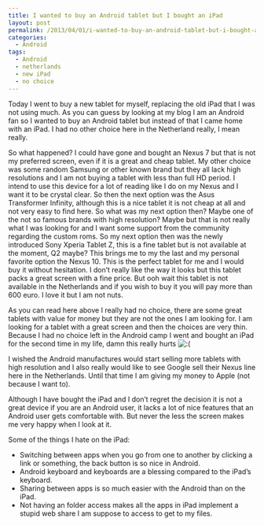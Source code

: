 ```yaml
---
title: I wanted to buy an Android tablet but I bought an iPad
layout: post
permalink: /2013/04/01/i-wanted-to-buy-an-android-tablet-but-i-bought-an-ipad/
categories:
  - Android
tags:
  - Android
  - netherlands
  - new iPad
  - no choice
---
```

Today I went to buy a new tablet for myself, replacing the old iPad that I was not using much. As you can guess by looking at my blog I am an Android fan so I wanted to buy an Android tablet but instead of that I came home with an iPad. I had no other choice here in the Netherland really, I mean really.<!--more-->

So what happened? I could have gone and bought an Nexus 7 but that is not my preferred screen, even if it is a great and cheap tablet. My other choice was some random Samsung or other known brand but they all lack high resolutions and I am not buying a tablet with less than full HD period. I intend to use this device for a lot of reading like I do on my Nexus and I want it to be crystal clear. So then the next option was the Asus Transformer Infinity, although this is a nice tablet it is not cheap at all and not very easy to find here. So what was my next option then? Maybe one of the not so famous brands with high resolution? Maybe but that is not really what I was looking for and I want some support from the community regarding the custom roms. So my next option then was the newly introduced Sony Xperia Tablet Z, this is a fine tablet but is not available at the moment, Q2 maybe? This brings me to my the last and my personal favorite option the Nexus 10. This is the perfect tablet for me and I would buy it without hesitation. I don&#8217;t really like the way it looks but this tablet packs a great screen with a fine price. But ooh wait this tablet is not available in the Netherlands and if you wish to buy it you will pay more than 600 euro. I love it but I am not nuts.

As you can read here above I really had no choice, there are some great tablets with value for money but they are not the ones I am looking for. I am looking for a tablet with a great screen and then the choices are very thin. Because I had no choice left in the Android camp I went and bought an iPad for the second time in my life, damn this really hurts <img src='http://blog.coralic.nl/wp-includes/images/smilies/icon_sad.gif' alt=':(' class='wp-smiley' /> 

I wished the Android manufactures would start selling more tablets with high resolution and I also really would like to see Google sell their Nexus line here in the Netherlands. Until that time I am giving my money to Apple (not because I want to).

Although I have bought the iPad and I don&#8217;t regret the decision it is not a great device if you are an Android user, it lacks a lot of nice features that an Android user gets comfortable with. But never the less the screen makes me very happy when I look at it.

Some of the things I hate on the iPad:

  * Switching between apps when you go from one to another by clicking a link or something, the back button is so nice in Android.
  * Android keyboard and keyboards are a blessing compared to the iPad&#8217;s keyboard.
  * Sharing between apps is so much easier with the Android than on the iPad.
  * Not having an folder access makes all the apps in iPad implement a stupid web share I am suppose to access to get to my files. </ul>